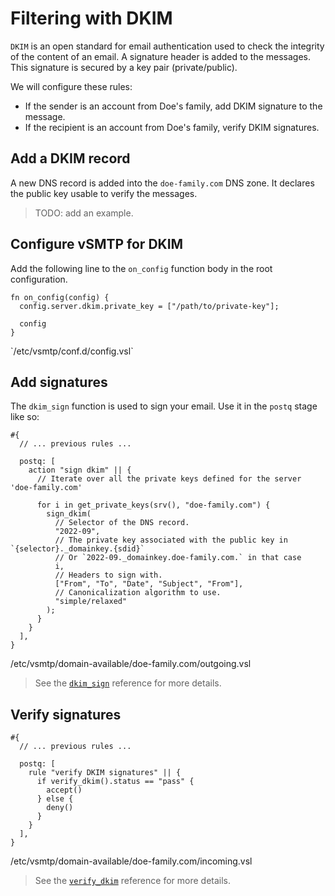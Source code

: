 # Filtering with DKIM

`DKIM` is an open standard for email authentication used to check the integrity of the content of an email. A signature header is added to the messages. This signature is secured by a key pair (private/public).

We will configure these rules:

- If the sender is an account from Doe's family, add DKIM signature to the message.
- If the recipient is an account from Doe's family, verify DKIM signatures.

## Add a DKIM record

A new DNS record is added into the `doe-family.com` DNS zone. It declares the public key usable to verify the messages.

> TODO: add an example.

## Configure vSMTP for DKIM

Add the following line to the `on_config` function body in the root configuration.

```rust,ignore
fn on_config(config) {
  config.server.dkim.private_key = ["/path/to/private-key"];

  config
}
```
<p class="ann">  `/etc/vsmtp/conf.d/config.vsl` </p>

## Add signatures

The `dkim_sign` function is used to sign your email. Use it in the `postq` stage like so:

```
#{
  // ... previous rules ...

  postq: [
    action "sign dkim" || {
      // Iterate over all the private keys defined for the server 'doe-family.com'

      for i in get_private_keys(srv(), "doe-family.com") {
        sign_dkim(
          // Selector of the DNS record.
          "2022-09",
          // The private key associated with the public key in `{selector}._domainkey.{sdid}`
          // Or `2022-09._domainkey.doe-family.com.` in that case
          i,
          // Headers to sign with.
          ["From", "To", "Date", "Subject", "From"],
          // Canonicalization algorithm to use.
          "simple/relaxed"
        );
      }
    }
  ],
}
```

<p class="ann"> /etc/vsmtp/domain-available/doe-family.com/outgoing.vsl </p>

> See the [`dkim_sign`][sign_dkim_fn_ref] reference for more details.

## Verify signatures

```
#{
  // ... previous rules ...

  postq: [
    rule "verify DKIM signatures" || {
      if verify_dkim().status == "pass" {
        accept()
      } else {
        deny()
      }
    }
  ],
}
```

<p class="ann"> /etc/vsmtp/domain-available/doe-family.com/incoming.vsl </p>

> See the [`verify_dkim`][verify_dkim_fn_ref] reference for more details.

[verify_dkim_fn_ref]: ../../ref/vSL/api/fn::global::dkim.md
[sign_dkim_fn_ref]: ../../ref/vSL/api/fn::global::dkim.md
